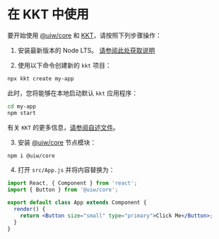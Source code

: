 在 KKT 中使用
===

要开始使用 [@uiw/core](https://github.com/uiw-react/uiw) 和 [KKT](https://github.com/jaywcjlove/kkt)，请按照下列步骤操作：

1. 安装最新版本的 Node LTS。 [请参阅此处获取说明](https://docs.npmjs.com/getting-started/installing-node)

2. 使用以下命令创建新的 `kkt` 项目：

```bash
npx kkt create my-app
```

此时，您将能够在本地启动默认 `kkt` 应用程序：

```bash
cd my-app
npm start
```

有关 `KKT` 的更多信息，[请参阅自述文件](https://github.com/jaywcjlove/kkt)。

3. 安装 [@uiw/core](https://github.com/uiw-react/uiw) 节点模块：

```bash
npm i @uiw/core
```

4. 打开 `src/App.js` 并将内容替换为：

```jsx
import React, { Component } from 'react';
import { Button } from '@uiw/core';

export default class App extends Component {
  render() {
    return <Button size="small" type="primary">Click Me</Button>;
  }
}
```